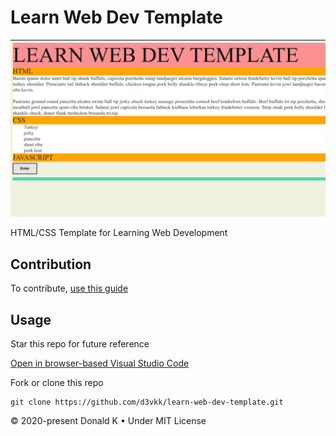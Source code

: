 # Learn Web Dev Template

![Learn Web Dev Template Screenshot](https://github.com/d3vkk/learn-web-dev-template/blob/master/screenshot.png)

HTML/CSS Template for Learning Web Development

## Contribution

To contribute, [use this guide](https://github.com/d3vkk/open-source/blob/master/CONTRIBUTING.md)

## Usage

Star this repo for future reference

[Open in browser-based Visual Studio Code](https://vscode.dev/github/d3vkk/learn-web-dev-template)

Fork or clone this repo
```
git clone https://github.com/d3vkk/learn-web-dev-template.git
```

© 2020-present Donald K • Under MIT License
